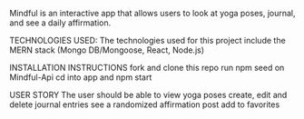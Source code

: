 Mindful is an interactive app that allows users to look at yoga poses, journal, and see a daily affirmation.


TECHNOLOGIES USED:
The technologies used for this project include the MERN stack (Mongo DB/Mongoose, React, Node.js)


INSTALLATION INSTRUCTIONS
fork and clone this repo
run npm seed on Mindful-Api 
cd into app and npm start


USER STORY
The user should be able to view yoga poses
create, edit and delete journal entries
see a randomized affirmation post 
add to favorites 